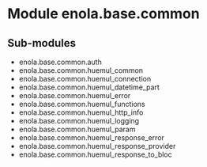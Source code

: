 Module enola.base.common
========================

Sub-modules
-----------
* enola.base.common.auth
* enola.base.common.huemul_common
* enola.base.common.huemul_connection
* enola.base.common.huemul_datetime_part
* enola.base.common.huemul_error
* enola.base.common.huemul_functions
* enola.base.common.huemul_http_info
* enola.base.common.huemul_logging
* enola.base.common.huemul_param
* enola.base.common.huemul_response_error
* enola.base.common.huemul_response_provider
* enola.base.common.huemul_response_to_bloc